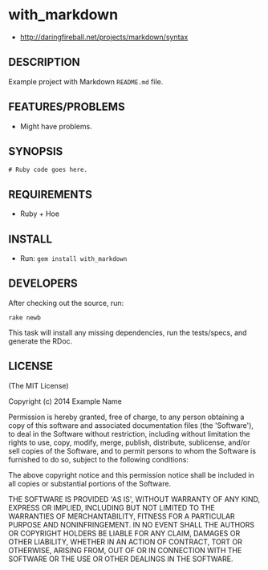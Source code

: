# with_markdown

* http://daringfireball.net/projects/markdown/syntax

## DESCRIPTION

Example project with Markdown `README.md` file.

## FEATURES/PROBLEMS

* Might have problems.

## SYNOPSIS

    # Ruby code goes here.

## REQUIREMENTS

* Ruby + Hoe

## INSTALL

* Run: `gem install with_markdown`

## DEVELOPERS

After checking out the source, run:

    rake newb

This task will install any missing dependencies, run the tests/specs,
and generate the RDoc.

## LICENSE

(The MIT License)

Copyright (c) 2014 Example Name

Permission is hereby granted, free of charge, to any person obtaining
a copy of this software and associated documentation files (the
'Software'), to deal in the Software without restriction, including
without limitation the rights to use, copy, modify, merge, publish,
distribute, sublicense, and/or sell copies of the Software, and to
permit persons to whom the Software is furnished to do so, subject to
the following conditions:

The above copyright notice and this permission notice shall be
included in all copies or substantial portions of the Software.

THE SOFTWARE IS PROVIDED 'AS IS', WITHOUT WARRANTY OF ANY KIND,
EXPRESS OR IMPLIED, INCLUDING BUT NOT LIMITED TO THE WARRANTIES OF
MERCHANTABILITY, FITNESS FOR A PARTICULAR PURPOSE AND NONINFRINGEMENT.
IN NO EVENT SHALL THE AUTHORS OR COPYRIGHT HOLDERS BE LIABLE FOR ANY
CLAIM, DAMAGES OR OTHER LIABILITY, WHETHER IN AN ACTION OF CONTRACT,
TORT OR OTHERWISE, ARISING FROM, OUT OF OR IN CONNECTION WITH THE
SOFTWARE OR THE USE OR OTHER DEALINGS IN THE SOFTWARE.
